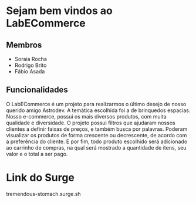 # Sejam bem vindos ao LabECommerce

## Membros

- Soraia Rocha
- Rodrigo Brito 
- Fábio Asada

## Funcionalidades

O LabECommerce é um projeto para realizarmos o último desejo de nosso querido amigo Astrodev. A temática escolhida foi a de brinquedos espacias. Nosso e-commerce, possui os mais diversos produtos, com muita qualidade e diversidade. O projeto possui filtros que ajudaram nossos clientes a definir faixas de preços, e também busca por palavras. Poderam visualizar os produtos de forma crescente ou decrescente, de acordo com a preferência do cliente. E por fim, todo produto escolhido será adicionado ao carrinho de compras, na qual será mostrado a quantidade de itens, seu valor e o total a ser pago. 


# Link do Surge

tremendous-stomach.surge.sh
